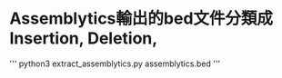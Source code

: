 # Assemblytics輸出的bed文件分類成Insertion, Deletion, 

'''
python3 extract_assemblytics.py assemblytics.bed
'''
